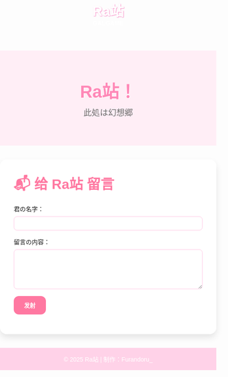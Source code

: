 <html lang="ja">
<head>
  <meta charset="UTF-8" />
  <meta name="viewport" content="width=device-width,initial-scale=1">
  <title>Ra站</title>
  <link href="https://fonts.googleapis.com/css2?family=Zen+Maru+Gothic&display=swap" rel="stylesheet">
  <style>
    body, h1, h2, h3, p, label, a, nav {
      margin:0; padding:0;
      font-family:'Zen Maru Gothic', sans-serif;
    }
    body {
      overflow-x:hidden;
      background-image:
        url('https://images.pexels.com/photos/62672/pexels-photo-62672.jpeg'),
        url('https://wallpapersok.com/wallpapers/anime-aesthetic-tram-in-city-6775tr7q0p0519mb.html'),
        url('https://stock.adobe.com/images/a-beautiful-japanese-tokyo-city-town-in-the-evening-houses-at-the-street-anime-cartoonish-artstyle-cozy-lofi-asian-architecture-16-9-4k-resolution-generative-ai/626035560'),
        url('https://in.pinterest.com/pin/319826011057338178/');
      background-size: cover, cover, cover, cover;
      background-position: center;
      background-attachment: fixed;
    }

    header {
      background-color:rgba(255,199,227,0.8);
      padding:1rem 2rem;
      display:flex;
      justify-content:space-between;
      align-items:center;
      box-shadow:0 4px 6px rgba(0,0,0,0.1);
      position:relative; z-index:3;
    }
    header h1 { font-size:2rem; color:#fff; text-shadow:1px 1px 2px #f78bc5 }
    nav a {
      margin: 0 1rem;
      text-decoration:none;
      color:#fff;
      font-weight:bold;
      transition:color .3s;
    }
    nav a:hover { color:#ffe1f0 }

    .hero {
      text-align:center;
      padding:4rem 1rem;
      background: rgba(255,234,244,0.8);
      position:relative; z-index:2;
    }
    .hero h2 { font-size:2.5rem; color:#ff88b7; text-shadow:1px 1px #fff; margin-bottom:.5rem }
    .hero p { color:#6e6e6e; font-size:1.2rem }

    .section {
      margin:2rem auto;
      max-width:800px;
      background:rgba(255,255,255,0.9);
      padding:2rem;
      border-radius:16px;
      box-shadow:0 8px 16px rgba(0,0,0,0.1);
      position:relative; z-index:2;
    }
    .section h3 { font-size:2rem; color:#ff78a1; margin-bottom:1rem }
    form input, form textarea {
      width:100%;
      padding:.5rem;
      margin:.5rem 0 1rem;
      border:1px solid #ffc7e3;
      border-radius:8px;
    }
    form button {
      background:#ff78a1;
      color:#fff;
      border:none;
      padding:.75rem 1.5rem;
      border-radius:12px;
      cursor:pointer;
      font-weight:bold;
    }
    form button:hover { background:#ff5e90 }

    footer {
      text-align:center;
      padding:1rem;
      background:rgba(255,199,227,0.8);
      color:#fff;
      position:relative; z-index:2;
    }

    /* 粒子保留，取消遮挡 */
    #particles-js {
      position:fixed;
      top:0; left:0;
      width:100%; height:100%;
      z-index:1;
      pointer-events:none;
    }
  </style>
</head>
<body>

  <div id="particles-js"></div>

  <header>
    <h1>Ra站</h1>
    <nav>
      <a href="#galgame">GALGAME</a>
    </nav>
  </header>

  <section class="hero">
    <h2>  Ra站！</h2>
    <p>此処は幻想郷</p>
  </section>

  <section class="section" id="message">
    <h3>📬 给 Ra站 留言</h3>
    <form action="https://formspree.io/f/xblyylwd" method="POST">
      <label>君の名字：<input type="text" name="name" required></label>
      <label>留言の内容：<textarea name="message" rows="5" required></textarea></label>
      <button type="submit">发射</button>
    </form>
  </section>

  <footer>
    © 2025 Ra站 | 制作：Furandoru_
  </footer>

  <script src="https://cdn.jsdelivr.net/npm/particles.js@2.0.0/particles.min.js"></script>
  <script>
    particlesJS("particles-js", {
      particles: {
        number: { value: 50 },
        color: { value: "#ffc0cb" },
        shape: { type: "circle" },
        opacity: { value: 0.5 },
        size: { value: 4 },
        line_linked: { enable: false },
        move: { speed: 1 }
      }
    });
  </script>

</body>
</html>
